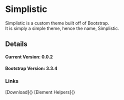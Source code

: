 # Simplistic
Simplistic is a custom theme built off of Bootstrap.  
It is simply a simple theme, hence the name, Simplistic.  

## Details
#### Current Version:  0.0.2
#### Bootstrap Version:  3.3.4

### Links
[Download]{}
[Element Helpers]{}
